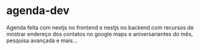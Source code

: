 # agenda-dev
Agenda feita com nextjs no frontend e nestjs no backend com recursos de mostrar endereço dos contatos no google maps e aniversariantes do mês, pesquisa avançada e mais...

